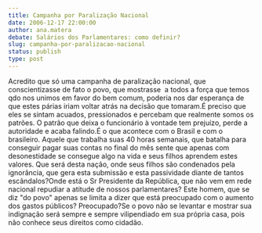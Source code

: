 ```yaml
---
title: Campanha por Paralização Nacional
date: 2006-12-17 22:00:00
author: ana.matera
debate: Salários dos Parlamentares: como definir?
slug: campanha-por-paralizacao-nacional
status: publish 
type: post
---
```


Acredito que só uma campanha de paralização nacional, que conscientizasse de fato o povo, que mostrasse  a todos a força que temos qdo nos unimos em favor do bem comum, poderia nos dar esperança de que estes párias iriam voltar atrás na decisão que tomaram.É preciso que eles se sintam acuados, pressionados e percebam que realmente somos os patrões. O patrão que deixa o funcionário à vontade tem prejuízo, perde a autoridade e acaba falindo.É o que acontece com o Brasil e com o brasileiro. Aquele que trabalha suas 40 horas semanais, que batalha para conseguir pagar suas contas no final do mês sente que apenas com desonestidade se consegue algo na vida e seus filhos aprendem estes valores. Que será desta nação, onde seus filhos são condenados pela ignorância, que gera esta submissão e esta passividade diante de tantos escãndalos?Onde está o Sr Presidente da República, que não vem em rede nacional repudiar a atitude de nossos parlamentares? Este homem, que se diz "do povo" apenas se limita a dizer que está preocupado com o aumento dos gastos públicos? Preocupado?Se o povo não se levantar e mostrar sua indignação será sempre e sempre vilipendiado em sua própria casa, pois não conhece seus direitos como cidadão.
